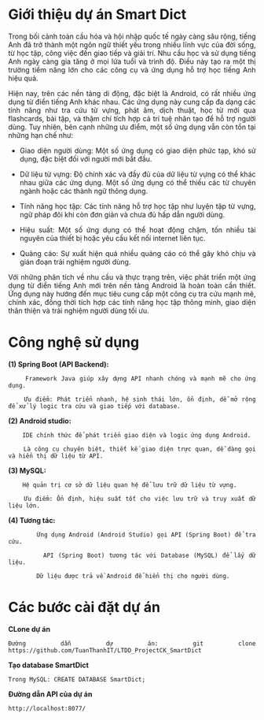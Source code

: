 # Giới thiệu dự án Smart Dict

<div style="text-align: justify;">
Trong bối cảnh toàn cầu hóa và hội nhập quốc tế ngày càng sâu rộng, tiếng Anh đã trở thành một ngôn ngữ thiết yếu trong nhiều lĩnh vực của đời sống, từ học tập, công việc đến giao tiếp và giải trí. Nhu cầu học và sử dụng tiếng Anh ngày càng gia tăng ở mọi lứa tuổi và trình độ. Điều này tạo ra một thị trường tiềm năng lớn cho các công cụ và ứng dụng hỗ trợ học tiếng Anh hiệu quả.
	
Hiện nay, trên các nền tảng di động, đặc biệt là Android, có rất nhiều ứng dụng từ điển tiếng Anh khác nhau. Các ứng dụng này cung cấp đa dạng các tính năng như tra cứu từ vựng, phát âm, dịch thuật, học từ mới qua flashcards, bài tập, và thậm chí tích hợp cả trí tuệ nhân tạo để hỗ trợ người dùng. Tuy nhiên, bên cạnh những ưu điểm, một số ứng dụng vẫn còn tồn tại những hạn chế như:

+ Giao diện người dùng: Một số ứng dụng có giao diện phức tạp, khó sử dụng, 	đặc biệt đối với người mới bắt đầu.
 
+ Dữ liệu từ vựng: Độ chính xác và đầy đủ của dữ liệu từ vựng có thể khác nhau giữa các ứng dụng. Một số ứng dụng có thể thiếu các từ chuyên ngành hoặc các thành ngữ thông dụng.
 
+ Tính năng học tập: Các tính năng hỗ trợ học tập như luyện tập từ vựng, ngữ pháp đôi khi còn đơn giản và chưa đủ hấp dẫn người dùng.
 
+ Hiệu suất: Một số ứng dụng có thể hoạt động chậm, tốn nhiều tài nguyên của thiết bị hoặc yêu cầu kết nối internet liên tục.
 
+ Quảng cáo: Sự xuất hiện quá nhiều quảng cáo có thể gây khó chịu và gián đoạn trải nghiệm người dùng.
  
Với những phân tích về nhu cầu và thực trạng trên, việc phát triển một ứng dụng từ điển tiếng Anh mới trên nền tảng Android là hoàn toàn cần thiết. Ứng dụng này hướng đến mục tiêu cung cấp một công cụ tra cứu mạnh mẽ, chính xác, đồng thời tích hợp các tính năng học tập thông minh, giao diện thân thiện và trải nghiệm người dùng tối ưu.

# Công nghệ sử dụng

**(1) Spring Boot (API Backend):**

		Framework Java giúp xây dựng API nhanh chóng và mạnh mẽ cho ứng dụng.
  
		Ưu điểm: Phát triển nhanh, hệ sinh thái lớn, ổn định, dễ mở rộng để xử lý logic tra cứu và giao tiếp với database.
  
**(2) Android studio:**

		IDE chính thức để phát triển giao diện và logic ứng dụng Android.
  
		Là công cụ chuyên biệt, thiết kế giao diện trực quan, dễ dàng gọi và hiển thị dữ liệu từ API.
  
**(3) MySQL:**

		Hệ quản trị cơ sở dữ liệu quan hệ để lưu trữ dữ liệu từ vựng.
  
		Ưu điểm: Ổn định, hiệu suất tốt cho việc lưu trữ và truy xuất dữ liệu lớn.
  
**(4) Tương tác:**

    		Ứng dụng Android (Android Studio) gọi API (Spring Boot) để tra cứu.
      
    		API (Spring Boot) tương tác với Database (MySQL) để lấy dữ liệu.
      
    		Dữ liệu được trả về Android để hiển thị cho người dùng.

# Các bước cài đặt dự án

 **CLone dự án**

 	Đường dẫn dự án: git clone https://github.com/TuanThanhIT/LTDD_ProjectCK_SmartDict

  **Tạo database SmartDict**

   	Trong MySQL: CREATE DATABASE SmartDict;
 
 **Đường dẫn API của dự án**

  	http://localhost:8077/
   
